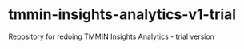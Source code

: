# tmmin-insights-analytics-v1-trial
Repository for redoing TMMIN Insights Analytics - trial version
